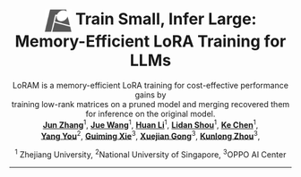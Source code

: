 <div align="center">
<h1><img src="assets/loram.png" height="40px" align="top"/> Train Small, Infer Large: <br> Memory-Efficient LoRA Training for LLMs
</h1>
<div align="center">
LoRAM is a memory-efficient LoRA training for cost-effective performance gains by <br> training low-rank matrices on a pruned model and merging recovered them for inference on the original model.
</div> 
<div align="center">
<b><a href="https://github.com/junzhang-zj">Jun Zhang</a></b><sup>1</sup>,
<b><a href="https://github.com/LorrinWWW">Jue Wang</a></b><sup>1</sup>,
<b><a href="https://github.com/longaspire">Huan Li</a></b><sup>1</sup>,
<b><a href="">Lidan Shou</a></b><sup>1</sup>,
<b><a href="">Ke Chen</a></b><sup>1</sup>,
<b><a href=""><br>Yang You</a></b><sup>2</sup>,
<b><a href="">Guiming Xie</a></b><sup>3</sup>,
<b><a href="">Xuejian Gong</a></b><sup>3</sup>,
<b><a href="">Kunlong Zhou</a></b><sup>3</sup>,
</div> 

<sup>1</sup> Zhejiang University,   <sup>2</sup>National University of Singapore, <sup>3</sup>OPPO AI Center 

----------

